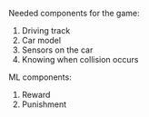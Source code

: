 Needed components for the game:
1. Driving track
2. Car model
3. Sensors on the car
4. Knowing when collision occurs

ML components:
1. Reward 
2. Punishment